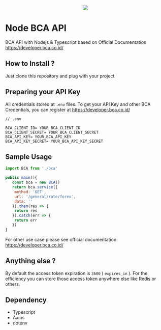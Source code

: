 <p align="center">
  <img src="https://developer.bca.co.id/components/com_apiportal/assets/imgportal/logobca.png" />
</p>

# Node BCA API

BCA API with Nodejs &amp; Typescript based on Official Documentation https://developer.bca.co.id/

## How to Install ?
Just clone this repository and plug with your project

## Preparing your API Key
All credentials stored at `.env` files. To get your API Key and other BCA Credentials, you can register at https://developer.bca.co.id/


```
// .env

BCA_CLIENT_ID= YOUR_BCA_CLIENT_ID
BCA_CLIENT_SECRET= YOUR_BCA_CLIENT_SECRET
BCA_API_KEY= YOUR_BCA_API_KEY
BCA_API_KEY_SECRET= YOUR_BCA_API_KEY_SECRET
```

## Sample Usage

```js
import BCA from './bca'

public main(){
   const bca = new BCA()
   return bca.service({
	method: 'GET',
	url: '/general/rate/forex',
	data: ''
   }).then(res => {
	return res
   }).catch(err => {
	return err
   })
}

```

For other use case please see official documentation:
https://developer.bca.co.id/

## Anything else ?
By default the access token expiration is `3600` ( `expires_in` ). For the efficiency you can store those access token anywhere else like Redis or others.

## Dependency
- Typescript
- Axios
- dotenv
